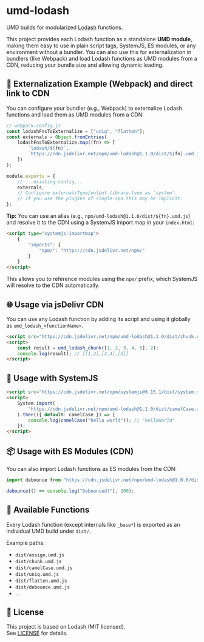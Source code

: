 # umd-lodash

UMD builds for modularized [Lodash](https://lodash.com/) functions.

This project provides each Lodash function as a standalone **UMD module**, making them easy to use in plain script tags, SystemJS, ES modules, or any environment without a bundler. You can also use this for externalization in bundlers (like Webpack) and load Lodash functions as UMD modules from a CDN, reducing your bundle size and allowing dynamic loading.

## 🚀 Externalization Example (Webpack) and direct link to CDN

You can configure your bundler (e.g., Webpack) to externalize Lodash functions and load them as UMD modules from a CDN:

```js
// webpack.config.js
const lodashFnsToExternalize = ["uniq", "flatten"];
const externals = Object.fromEntries(
    lodashFnsToExternalize.map((fn) => [
        `lodash/${fn}`,
        `https://cdn.jsdelivr.net/npm/umd-lodash@1.1.0/dist/${fn}.umd.js`,
    ])
);

module.exports = {
    // ...existing config...
    externals,
    // Configure externalsType/output.library.type as 'system'.
    // If you use the plugins of single-spa this may be implicit.
};
```

**Tip:** You can use an alias (e.g., `npm/umd-lodash@1.1.0/dist/${fn}.umd.js`) and resolve it to the CDN using a SystemJS import map in your `index.html`:

```html
<script type="systemjs-importmap">
    {
        "imports": {
            "npm/": "https://cdn.jsdelivr.net/npm/"
        }
    }
</script>
```

This allows you to reference modules using the `npm/` prefix, which SystemJS will resolve to the CDN automatically.

## 🌐 Usage via jsDelivr CDN

You can use any Lodash function by adding its script and using it globally as `umd_lodash_<functionName>`.

```html
<script src="https://cdn.jsdelivr.net/npm/umd-lodash@1.1.0/dist/chunk.umd.js"></script>
<script>
    const result = umd_lodash_chunk([1, 2, 3, 4, 5], 2);
    console.log(result); // [[1,2],[3,4],[5]]
</script>
```

## 🔧 Usage with SystemJS

```html
<script src="https://cdn.jsdelivr.net/npm/systemjs@6.15.1/dist/system.min.js"></script>
<script>
    System.import(
        "https://cdn.jsdelivr.net/npm/umd-lodash@1.1.0/dist/camelCase.umd.js"
    ).then(({ default: camelCase }) => {
        console.log(camelCase("hello world")); // "helloWorld"
    });
</script>
```

## 📦 Usage with ES Modules (CDN)

You can also import Lodash functions as ES modules from the CDN:

```js
import debounce from "https://cdn.jsdelivr.net/npm/umd-lodash@1.0.6/dist/debounce.umd.js";

debounce(() => console.log("Debounced!"), 200);
```

## 📂 Available Functions

Every Lodash function (except internals like `_base*`) is exported as an individual UMD build under `dist/`.

Example paths:

-   `dist/assign.umd.js`
-   `dist/chunk.umd.js`
-   `dist/camelCase.umd.js`
-   `dist/uniq.umd.js`
-   `dist/flatten.umd.js`
-   `dist/debounce.umd.js`
-   ...

## 📜 License

This project is based on Lodash (MIT licensed).  
See [LICENSE](./LICENSE) for details.
